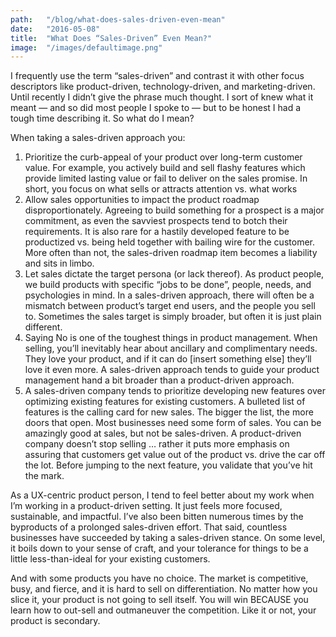 ```yaml
---
path:	"/blog/what-does-sales-driven-even-mean"
date:	"2016-05-08"
title:	"What Does “Sales-Driven” Even Mean?"
image:	"/images/defaultimage.png"
---
```


I frequently use the term “sales-driven” and contrast it with other focus descriptors like product-driven, technology-driven, and marketing-driven. Until recently I didn’t give the phrase much thought. I sort of knew what it meant — and so did most people I spoke to — but to be honest I had a tough time describing it. So what do I mean?

When taking a sales-driven approach you:

1. Prioritize the curb-appeal of your product over long-term customer value. For example, you actively build and sell flashy features which provide limited lasting value or fail to deliver on the sales promise. In short, you focus on what sells or attracts attention vs. what works
2. Allow sales opportunities to impact the product roadmap disproportionately. Agreeing to build something for a prospect is a major commitment, as even the savviest prospects tend to botch their requirements. It is also rare for a hastily developed feature to be productized vs. being held together with bailing wire for the customer. More often than not, the sales-driven roadmap item becomes a liability and sits in limbo.
3. Let sales dictate the target persona (or lack thereof). As product people, we build products with specific “jobs to be done”, people, needs, and psychologies in mind. In a sales-driven approach, there will often be a mismatch between product’s target end users, and the people you sell to. Sometimes the sales target is simply broader, but often it is just plain different.
4. Saying No is one of the toughest things in product management. When selling, you’ll inevitably hear about ancillary and complimentary needs. They love your product, and if it can do [insert something else] they’ll love it even more. A sales-driven approach tends to guide your product management hand a bit broader than a product-driven approach.
5. A sales-driven company tends to prioritize developing new features over optimizing existing features for existing customers. A bulleted list of features is the calling card for new sales. The bigger the list, the more doors that open.
Most businesses need some form of sales. You can be amazingly good at sales, but not be sales-driven. A product-driven company doesn’t stop selling … rather it puts more emphasis on assuring that customers get value out of the product vs. drive the car off the lot. Before jumping to the next feature, you validate that you’ve hit the mark.

As a UX-centric product person, I tend to feel better about my work when I’m working in a product-driven setting. It just feels more focused, sustainable, and impactful. I’ve also been bitten numerous times by the byproducts of a prolonged sales-driven effort. That said, countless businesses have succeeded by taking a sales-driven stance. On some level, it boils down to your sense of craft, and your tolerance for things to be a little less-than-ideal for your existing customers.

And with some products you have no choice. The market is competitive, busy, and fierce, and it is hard to sell on differentiation. No matter how you slice it, your product is not going to sell itself. You will win BECAUSE you learn how to out-sell and outmaneuver the competition. Like it or not, your product is secondary.

